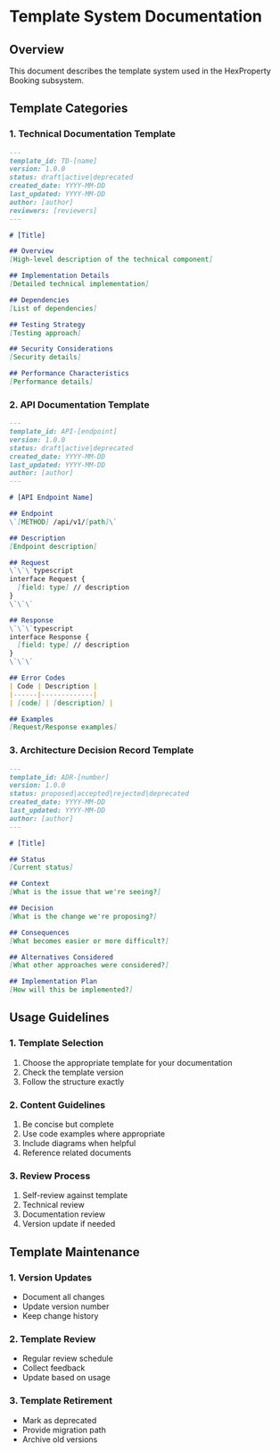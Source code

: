 # Template System Documentation

## Overview
This document describes the template system used in the HexProperty Booking subsystem.

## Template Categories

### 1. Technical Documentation Template
```markdown
---
template_id: TD-[name]
version: 1.0.0
status: draft|active|deprecated
created_date: YYYY-MM-DD
last_updated: YYYY-MM-DD
author: [author]
reviewers: [reviewers]
---

# [Title]

## Overview
[High-level description of the technical component]

## Implementation Details
[Detailed technical implementation]

## Dependencies
[List of dependencies]

## Testing Strategy
[Testing approach]

## Security Considerations
[Security details]

## Performance Characteristics
[Performance details]
```

### 2. API Documentation Template
```markdown
---
template_id: API-[endpoint]
version: 1.0.0
status: draft|active|deprecated
created_date: YYYY-MM-DD
last_updated: YYYY-MM-DD
author: [author]
---

# [API Endpoint Name]

## Endpoint
\`[METHOD] /api/v1/[path]\`

## Description
[Endpoint description]

## Request
\`\`\`typescript
interface Request {
  [field: type] // description
}
\`\`\`

## Response
\`\`\`typescript
interface Response {
  [field: type] // description
}
\`\`\`

## Error Codes
| Code | Description |
|------|-------------|
| [code] | [description] |

## Examples
[Request/Response examples]
```

### 3. Architecture Decision Record Template
```markdown
---
template_id: ADR-[number]
version: 1.0.0
status: proposed|accepted|rejected|deprecated
created_date: YYYY-MM-DD
last_updated: YYYY-MM-DD
author: [author]
---

# [Title]

## Status
[Current status]

## Context
[What is the issue that we're seeing?]

## Decision
[What is the change we're proposing?]

## Consequences
[What becomes easier or more difficult?]

## Alternatives Considered
[What other approaches were considered?]

## Implementation Plan
[How will this be implemented?]
```

## Usage Guidelines

### 1. Template Selection
1. Choose the appropriate template for your documentation
2. Check the template version
3. Follow the structure exactly

### 2. Content Guidelines
1. Be concise but complete
2. Use code examples where appropriate
3. Include diagrams when helpful
4. Reference related documents

### 3. Review Process
1. Self-review against template
2. Technical review
3. Documentation review
4. Version update if needed

## Template Maintenance

### 1. Version Updates
- Document all changes
- Update version number
- Keep change history

### 2. Template Review
- Regular review schedule
- Collect feedback
- Update based on usage

### 3. Template Retirement
- Mark as deprecated
- Provide migration path
- Archive old versions

